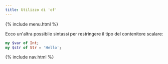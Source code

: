 ```yaml
---
title: Utilizzo di 'of'
---
```


{% include menu.html %}

Ecco un'altra possibile sintassi per restringere il tipo del contenitore scalare:

```raku
my $var of Int;
my $str of Str = 'Hello';
```

{% include nav.html %}